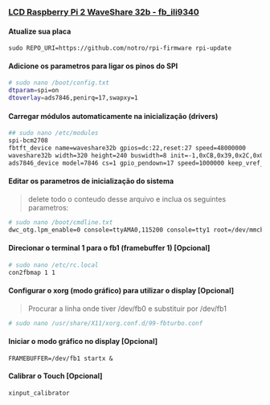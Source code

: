 ### [LCD Raspberry Pi 2 WaveShare 32b - fb_ili9340](http://www.wvshare.com/product/3.2inch-RPi-LCD-B.htm)

#### Atualize sua placa
` sudo REPO_URI=https://github.com/notro/rpi-firmware rpi-update `

#### Adicione os parametros para ligar os pinos do SPI
```bash
# sudo nano /boot/config.txt
dtparam=spi=on
dtoverlay=ads7846,penirq=17,swapxy=1
```

#### Carregar módulos automaticamente na inicialização (drivers)
```bash
## sudo nano /etc/modules
spi-bcm2708
fbtft_device name=waveshare32b gpios=dc:22,reset:27 speed=48000000
waveshare32b width=320 height=240 buswidth=8 init=-1,0xCB,0x39,0x2C,0x00,0x34,0x02,-1,0xCF,0x00,0XC1,0X30,-1,0xE8,0x85,0x00,0x78,-1,0xEA,0x00,0x00,-1,0xED,0x64,0x03,0X12,0X81,-1,0xF7,0x20,-1,0xC0,0x23,-1,0xC1,0x10,-1,0xC5,0x3e,0x28,-1,0xC7,0x86,-1,0x36,0x28,-1,0x3A,0x55,-1,0xB1,0x00,0x18,-1,0xB6,0x08,0x82,0x27,-1,0xF2,0x00,-1,0x26,0x01,-1,0xE0,0x0F,0x31,0x2B,0x0C,0x0E,0x08,0x4E,0xF1,0x37,0x07,0x10,0x03,0x0E,0x09,0x00,-1,0XE1,0x00,0x0E,0x14,0x03,0x11,0x07,0x31,0xC1,0x48,0x08,0x0F,0x0C,0x31,0x36,0x0F,-1,0x11,-2,120,-1,0x29,-1,0x2c,-3
ads7846_device model=7846 cs=1 gpio_pendown=17 speed=1000000 keep_vref_on=1 swap_xy=0 pressure_max=255 x_plate_ohms=60 x_min=200 x_max=3900 y_min=200 y_max=3900
```

#### Editar os parametros de inicialização do sistema
> delete todo o conteudo desse arquivo e inclua os seguintes parametros:

```bash
# sudo nano /boot/cmdline.txt
dwc_otg.lpm_enable=0 console=ttyAMA0,115200 console=tty1 root=/dev/mmcblk0p2 rootfstype=ext4 elevator=deadline rootwait fbtft_device.custom fbtft_device.name=waveshare32b fbtft_device.gpios=dc:22,reset:27 fbtft_device.bgr=1 fbtft_device.speed=48000000 fbcon=map:10 fbcon=font:ProFont6x11 logo.nologo dma.dmachans=0x7f35 console=tty1 consoleblank=0 fbtft_device.fps=50 fbtft_device.rotate=270
```

#### Direcionar o terminal 1 para o fb1 (framebuffer 1) [Opcional]
```bash
# sudo nano /etc/rc.local
con2fbmap 1 1
```

#### Configurar o xorg (modo gráfico) para utilizar o display [Opcional]
> Procurar a linha onde tiver /dev/fb0 e substituir por /dev/fb1

```bash
# sudo nano /usr/share/X11/xorg.conf.d/99-fbturbo.conf
```
#### Iniciar o modo gráfico no display [Opcional]
` FRAMEBUFFER=/dev/fb1 startx & `


#### Calibrar o Touch [Opcional]
` xinput_calibrator `